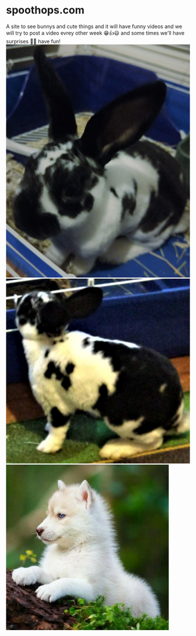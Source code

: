 # spoothops.com
A site to see bunnys and cute things
and it will have funny videos and we will try to post a video evrey other week 😁👍😃 and some times we'll have surprises 🎉🎁 have fun!
![The Spoot](./img/spoothops.jpg)
![The Spoot](./img/spot.jpg)
![the pup](./img/wolf-pup-cute.png)
